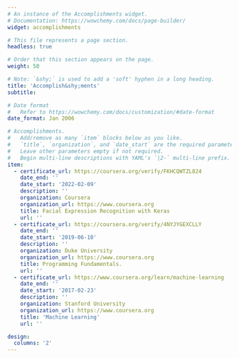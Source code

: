 ```yaml
---
# An instance of the Accomplishments widget.
# Documentation: https://wowchemy.com/docs/page-builder/
widget: accomplishments

# This file represents a page section.
headless: true

# Order that this section appears on the page.
weight: 50

# Note: `&shy;` is used to add a 'soft' hyphen in a long heading.
title: 'Accomplish&shy;ments'
subtitle:

# Date format
#   Refer to https://wowchemy.com/docs/customization/#date-format
date_format: Jan 2006

# Accomplishments.
#   Add/remove as many `item` blocks below as you like.
#   `title`, `organization`, and `date_start` are the required parameters.
#   Leave other parameters empty if not required.
#   Begin multi-line descriptions with YAML's `|2-` multi-line prefix.
item:
  - certificate_url: https://coursera.org/verify/FKHCQWTZL824
    date_end: ''
    date_start: '2022-02-09'
    description: ''
    organization: Coursera
    organization_url: https://www.coursera.org
    title: Facial Expression Recognition with Keras
    url: ''
  - certificate_url: https://coursera.org/verify/4NYJYGEXCLLY
    date_end: ''
    date_start: '2019-06-10'
    description: ''
    organization: Duke University
    organization_url: https://www.coursera.org
    title: Programming Fundamentals.
    url: ''
  - certificate_url: https://www.coursera.org/learn/machine-learning
    date_end: ''
    date_start: '2017-02-23'
    description: ''
    organization: Stanford University
    organization_url: https://www.coursera.org
    title: 'Machine Learning'
    url: ''

design:
  columns: '2'
---
```

